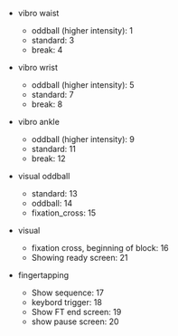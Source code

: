 - vibro waist
    + oddball (higher intensity): 1
    + standard: 3
    + break: 4

- vibro wrist
  + oddball (higher intensity): 5
  + standard: 7
  + break: 8

- vibro ankle
  + oddball  (higher intensity): 9
  + standard: 11
  + break: 12

- visual oddball
  + standard: 13
  + oddball: 14
  + fixation_cross: 15

- visual
  +  fixation cross, beginning of block: 16
  + Showing ready screen: 21


- fingertapping
  + Show sequence: 17
  + keybord trigger: 18
  + Show FT end screen: 19
  + show pause screen: 20
